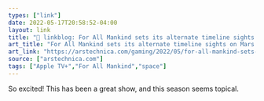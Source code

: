 ```yaml
---
types: ["link"]
date: 2022-05-17T20:58:52-04:00
layout: link
title: "🔗 linkblog: For All Mankind sets its alternate timeline sights on Mars in S3 trailer | Ars Technica'"
art_title: "For All Mankind sets its alternate timeline sights on Mars in S3 trailer | Ars Technica"
art_link: "https://arstechnica.com/gaming/2022/05/for-all-mankind-sets-its-alternate-timeline-sights-on-mars-in-s3-trailer/"
source: ["arstechnica.com"]
tags: ["Apple TV+","For All Mankind","space"]
---
```

So excited! This has been a great show, and this season seems topical.
 
